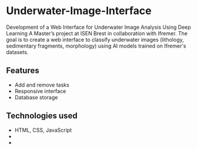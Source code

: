 # Underwater-Image-Interface
Development of a Web Interface for Underwater Image Analysis Using Deep Learning A Master’s project at ISEN Brest in collaboration with Ifremer. The goal is to create a web interface to classify underwater images (lithology, sedimentary fragments, morphology) using AI models trained on Ifremer's datasets.

## Features
-  Add and remove tasks
-  Responsive interface
-  Database storage

##  Technologies used
- HTML, CSS, JavaScript
- 
- 
